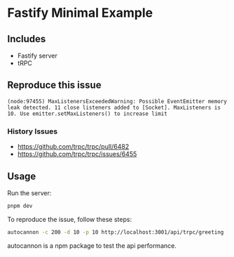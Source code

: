 # Fastify Minimal Example


## Includes

- Fastify server
- tRPC
  
## Reproduce this issue

``` 
(node:97455) MaxListenersExceededWarning: Possible EventEmitter memory leak detected. 11 close listeners added to [Socket]. MaxListeners is 10. Use emitter.setMaxListeners() to increase limit
```

### History Issues

- https://github.com/trpc/trpc/pull/6482
- https://github.com/trpc/trpc/issues/6455


## Usage

Run the server:

```bash
pnpm dev
```

To reproduce the issue, follow these steps:

```bash
autocannon -c 200 -d 10 -p 10 http://localhost:3001/api/trpc/greeting 
```

autocannon is a npm package to test the api performance.

